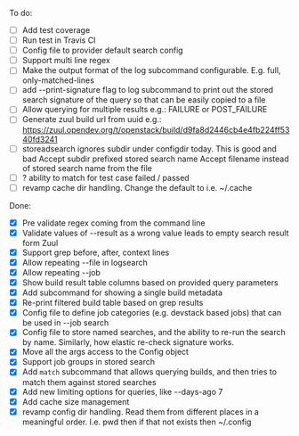 To do:
- [ ] Add test coverage
- [ ] Run test in Travis CI
- [ ] Config file to provider default search config
- [ ] Support multi line regex
- [ ] Make the output format of the log subcommand configurable. E.g. full,
  only-matched-lines
- [ ] add --print-signature flag to log subcommand to print out the stored
      search signature of the query so that can be easily copied to a file
- [ ] Allow querying for multiple results e.g.: FAILURE or POST_FAILURE
- [ ] Generate zuul build url from uuid e.g.: https://zuul.opendev.org/t/openstack/build/d9fa8d2446cb4e4fb224ff5340fd3241
- [ ] storeadsearch ignores subdir under configdir today. This is good and bad
      Accept subdir prefixed stored search name
      Accept filename instead of stored search name from the file
- [ ] ? ability to match for test case failed / passed
- [ ] revamp cache dir handling. Change the default to i.e. ~/.cache

Done:
- [x] Pre validate regex coming from the command line
- [x] Validate values of --result as a wrong value leads to empty search
  result form Zuul
- [x] Support grep before, after, context lines
- [x] Allow repeating --file in logsearch
- [x] Allow repeating --job
- [x] Show build result table columns based on provided query parameters
- [x] Add subcommand for showing a single build metadata
- [x] Re-print filtered build table based on grep results
- [x] Config file to define job categories (e.g. devstack based jobs) that can
  be used in --job search
- [x] Config file to store named searches, and the ability to re-run the search
  by name. Similarly, how elastic re-check signature works.
- [x] Move all the args access to the Config object
- [x] Support job groups in stored search
- [x] Add ``match`` subcommand that allows querying builds, and then tries to
  match them against stored searches
- [x] Add new limiting options for queries, like --days-ago 7
- [x] Add cache size management
- [x] revamp config dir handling. Read them from different places in a
      meaningful order. I.e. pwd then if that not exists then ~/.config
